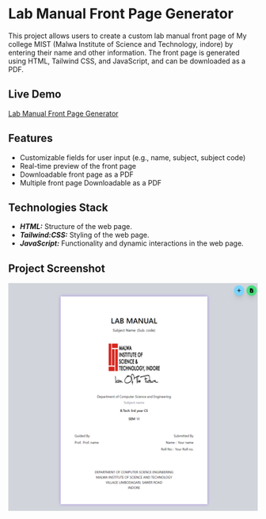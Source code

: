 # Lab Manual Front Page Generator

This project allows users to create a custom lab manual front page of My college MIST (Malwa Institute of Science and Technology, indore) by entering their name and other information. The front page is generated using HTML, Tailwind CSS, and JavaScript, and can be downloaded as a PDF.

## Live Demo

[Lab Manual Front Page Generator](https://himanshu-paliwal-277.github.io/College-Lab-Manual-Page-website/)

## Features

- Customizable fields for user input (e.g., name, subject, subject code)
- Real-time preview of the front page
- Downloadable front page as a PDF
- Multiple front page Downloadable as a PDF

## Technologies Stack

 - ***HTML:*** Structure of the web page.
 - ***Tailwind:CSS:*** Styling of the web page.
 - ***JavaScript:*** Functionality and dynamic interactions in the web page.

## Project Screenshot

![Screenshot_1](./Output/Screenshot.png)
